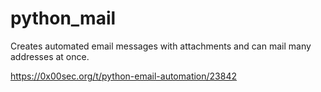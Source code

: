 # python_mail

Creates automated email messages with attachments and can mail many addresses at once.

https://0x00sec.org/t/python-email-automation/23842
